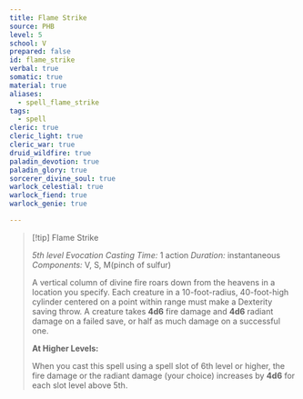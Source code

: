 ```yaml
---
title: Flame Strike
source: PHB
level: 5
school: V
prepared: false
id: flame_strike
verbal: true
somatic: true
material: true
aliases:
  - spell_flame_strike
tags:
  - spell
cleric: true
cleric_light: true
cleric_war: true
druid_wildfire: true
paladin_devotion: true
paladin_glory: true
sorcerer_divine_soul: true
warlock_celestial: true
warlock_fiend: true
warlock_genie: true

---
```

>[!tip] Flame Strike
>
> *5th level Evocation*
> *Casting Time:* 1 action
> *Duration:* instantaneous
> *Components:* V, S, M(pinch of sulfur)
>
>A vertical column of divine fire roars down from the heavens in a location you specify. Each creature in a 10-foot-radius, 40-foot-high cylinder centered on a point within range must make a Dexterity saving throw. A creature takes **4d6** fire damage and **4d6** radiant damage on a failed save, or half as much damage on a successful one.
>
>**At Higher Levels:**
>
>When you cast this spell using a spell slot of 6th level or higher, the fire damage or the radiant damage (your choice) increases by **4d6** for each slot level above 5th.
>

